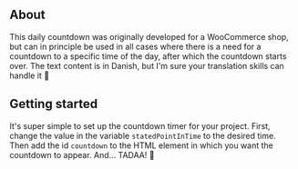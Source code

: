 ## About

This daily countdown was originally developed for a WooCommerce shop, but can in principle be used in all cases where there is a need for a countdown to a specific time of the day, after which the countdown starts over. The text content is in Danish, but I'm sure your translation skills can handle it 🤠

## Getting started

It's super simple to set up the countdown timer for your project. First, change the value in the variable `statedPointInTime` to the desired time. Then add the id `countdown` to the HTML element in which you want the countdown to appear. And... TADAA! 🎉
